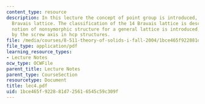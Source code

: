 ```yaml
---
content_type: resource
description: In this lecture the concept of point group is introduced, first for the
  Bravais lattice. The classification of the 14 Bravais lattice is described. The
  notion of nonsymorphic structure for a general lattice is introduced, illustrated
  by the screw axis in hcp structures.
file: /media/courses/8-511-theory-of-solids-i-fall-2004/1bce465f922881d725616545c59c309f_lec4.pdf
file_type: application/pdf
learning_resource_types:
- Lecture Notes
ocw_type: OCWFile
parent_title: Lecture Notes
parent_type: CourseSection
resourcetype: Document
title: lec4.pdf
uid: 1bce465f-9228-81d7-2561-6545c59c309f
---
```

